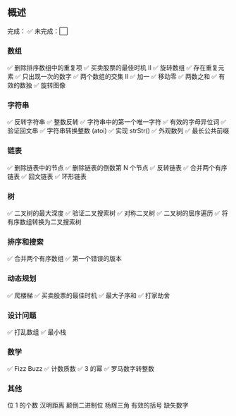 ## 概述

完成： ✅ 未完成：⬜

### 数组

✅ 删除排序数组中的重复项
✅ 买卖股票的最佳时机 II
✅ 旋转数组
✅ 存在重复元素
✅ 只出现一次的数字
✅ 两个数组的交集 II
✅ 加一
✅ 移动零
✅ 两数之和
✅ 有效的数独
✅ 旋转图像

### 字符串

✅ 反转字符串
✅ 整数反转
✅ 字符串中的第一个唯一字符
✅ 有效的字母异位词
✅ 验证回文串
✅ 字符串转换整数 (atoi)
✅ 实现 strStr()
✅ 外观数列
✅ 最长公共前缀

### 链表

✅ 删除链表中的节点
✅ 删除链表的倒数第 N 个节点
✅ 反转链表
✅ 合并两个有序链表
✅ 回文链表
✅ 环形链表

### 树

✅ 二叉树的最大深度
✅ 验证二叉搜索树
✅ 对称二叉树
✅ 二叉树的层序遍历
✅ 将有序数组转换为二叉搜索树

### 排序和搜索

✅ 合并两个有序数组
✅ 第一个错误的版本

### 动态规划

✅ 爬楼梯
✅ 买卖股票的最佳时机
✅ 最大子序和
✅ 打家劫舍

### 设计问题

✅ 打乱数组
✅ 最小栈

### 数学

✅ Fizz Buzz
✅ 计数质数
✅ 3 的幂
✅ 罗马数字转整数

### 其他

位 1 的个数
汉明距离
颠倒二进制位
杨辉三角
有效的括号
缺失数字
